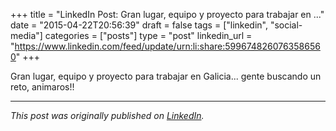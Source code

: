 +++
title = "LinkedIn Post: Gran lugar, equipo y proyecto para trabajar en ..."
date = "2015-04-22T20:56:39"
draft = false
tags = ["linkedin", "social-media"]
categories = ["posts"]
type = "post"
linkedin_url = "https://www.linkedin.com/feed/update/urn:li:share:5996748260763586560"
+++

Gran lugar, equipo y proyecto para trabajar en Galicia... gente buscando un reto, animaros!!

---

*This post was originally published on [LinkedIn](https://www.linkedin.com/in/adrianmoreno/recent-activity/all/).*